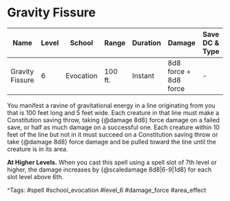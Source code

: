 # Gravity Fissure

| Name | Level | School | Range | Duration | Damage | Save DC & Type |
|------|-------|--------|-------|----------|--------|----------------|
| Gravity Fissure | 6 | Evocation | 100 ft. | Instant | 8d8 force + 8d8 force | - |

You manifest a ravine of gravitational energy in a line originating from you that is 100 feet long and 5 feet wide. Each creature in that line must make a Constitution saving throw, taking {@damage 8d8} force damage on a failed save, or half as much damage on a successful one. Each creature within 10 feet of the line but not in it must succeed on a Constitution saving throw or take {@damage 8d8} force damage and be pulled toward the line until the creature is in its area.

**At Higher Levels.** When you cast this spell using a spell slot of 7th level or higher, the damage increases by {@scaledamage 8d8|6-9|1d8} for each slot level above 6th.

^Tags: #spell #school_evocation #level_6 #damage_force #area_effect